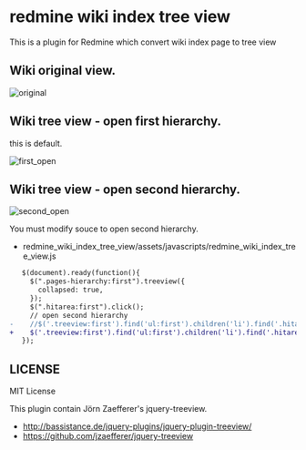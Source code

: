 # redmine wiki index tree view

This is a plugin for Redmine which convert wiki index page to tree view

## Wiki original view.

![original](http://f.st-hatena.com/images/fotolife/b/basyura/20140429/20140429000727.png) 

## Wiki tree view - open first hierarchy.

this is default.

![first_open](http://f.st-hatena.com/images/fotolife/b/basyura/20140428/20140428235403.png)

## Wiki tree view - open second hierarchy.

![second_open](http://f.st-hatena.com/images/fotolife/b/basyura/20140428/20140428235402.png)

You must modify souce to open second hierarchy.

- redmine_wiki_index_tree_view/assets/javascripts/redmine_wiki_index_tree_view.js

```diff
   $(document).ready(function(){
     $(".pages-hierarchy:first").treeview({
       collapsed: true,
     });
     $(".hitarea:first").click();
     // open second hierarchy
-    //$('.treeview:first').find('ul:first').children('li').find('.hitarea:first').click();
+    $('.treeview:first').find('ul:first').children('li').find('.hitarea:first').click();
   });
```

## LICENSE

MIT License

This plugin contain Jörn Zaefferer's jquery-treeview.

- http://bassistance.de/jquery-plugins/jquery-plugin-treeview/
- https://github.com/jzaefferer/jquery-treeview


